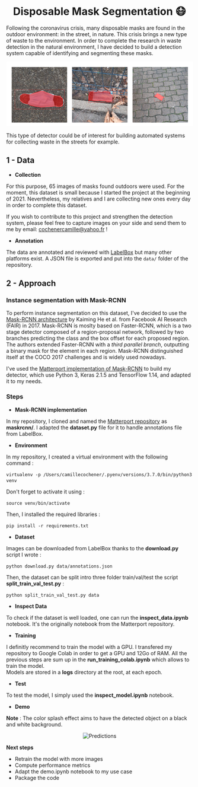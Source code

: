 <div align='center'><h1>Disposable Mask Segmentation 😷</h1></div>

Following the coronavirus crisis, many disposable masks are found in the outdoor environment: in the street, in nature. This crisis brings a new type of waste to the environment. In order to complete the research in waste detection in the natural environment, I have decided to build a detection system capable of identifying and segmenting these masks. 

<p align="center">
  <img src="assets/detections_mask.png" width="800" title="Predictions">
</p>

This type of detector could be of interest for building automated systems for collecting waste in the streets for example. 

## 1 - Data

- **Collection**

For this purpose, 65 images of masks found outdoors were used. For the moment, this dataset is small because I started the project at the beginning of 2021. Nevertheless, my relatives and I are collecting new ones every day in order to complete this dataset. 

If you wish to contribute to this project and strengthen the detection system, please feel free to capture images on your side and send them to me by email: cochenercamille@yahoo.fr !

- **Annotation**

The data are annotated and reviewed with <a href="https://labelbox.com/">LabelBox</a> but many other platforms exist. A JSON file is exported and put into the `data/` folder of the repository. 
  
## 2 - Approach 

### Instance segmentation with Mask-RCNN
  
To perform instance segmentation on this dataset, I've decided to use the <a href="https://arxiv.org/abs/1703.06870">Mask-RCNN architecture</a> by Kaiming He et al. from Facebook AI Research (FAIR) in 2017. Mask-RCNN is moslty based on Faster-RCNN, which is a two stage detector composed of a region-proposal network, followed by two branches predicting the class and the box offset for each proposed region. The authors extended Faster-RCNN with a *third parallel branch*, outputting a binary mask for the element in each region. Mask-RCNN distinguished itself at the COCO 2017 challenges and is widely used nowadays.  

I've used the <a href="https://github.com/matterport/Mask_RCNN">Matterport implementation of Mask-RCNN</a> to build my detector, which use Python 3, Keras 2.1.5 and TensorFlow 1.14, and adapted it to my needs. 

### Steps

- **Mask-RCNN implementation**  

In my repository, I cloned and named the <a href="https://github.com/matterport/Mask_RCNN">Matterport repository</a> as **maskrcnn/**. I adapted the **dataset.py** file for it to handle annotations file from LabelBox. 

- **Environment**

In my repository, I created a virtual environment with the following command :  
```
virtualenv -p /Users/camillecochener/.pyenv/versions/3.7.0/bin/python3 venv
```

Don't forget to activate it using :  
```
source venv/bin/activate
```

Then, I installed the required libraries :  
```
pip install -r requirements.txt
```

- **Dataset**  

Images can be downloaded from LabelBox thanks to the **download.py** script I wrote :  
```
python download.py data/annotations.json
```   

Then, the dataset can be split intro three folder train/val/test the script **split_train_val_test.py** :  
```
python split_train_val_test.py data
```

- **Inspect Data**

To check if the dataset is well loaded, one can run the **inspect_data.ipynb** notebook. It's the originally notebook from the Matterport repository. 

- **Training**

I definitly recommend to train the model with a GPU. I transfered my repository to Google Colab in order to get a GPU and 12Go of RAM. All the previous steps are sum up in the **run_training_colab.ipynb** which allows to train the model.  
Models are stored in a **logs** directory at the root, at each epoch. 

- **Test**

To test the model, I simply used the **inspect_model.ipynb** notebook.  

- **Demo**  

**Note** : The color splash effect aims to have the detected object on a black and white background. 

<p align="center">
  <img src="assets/gif2.gif" width="600" title="Predictions">
</p>

**Next steps**

- Retrain the model with more images
- Compute performance metrics
- Adapt the demo.ipynb notebook to my use case
- Package the code